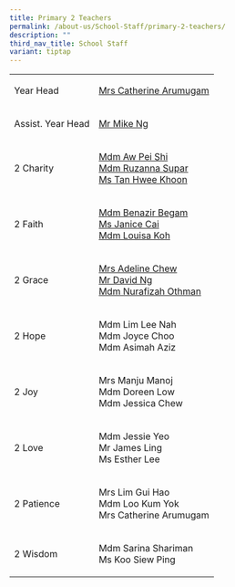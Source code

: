 ```yaml
---
title: Primary 2 Teachers
permalink: /about-us/School-Staff/primary-2-teachers/
description: ""
third_nav_title: School Staff
variant: tiptap
---
```

<table>
<tbody>
<tr>
<td rowspan="1" colspan="1">
<p>Year Head</p>
</td>
<td rowspan="1" colspan="1">
<p><a href="a_catherine@moe.edu.sg" rel="noopener noreferrer nofollow" target="_blank">Mrs Catherine Arumugam</a>
</p>
</td>
</tr>
<tr>
<td rowspan="1" colspan="1">
<p>Assist. Year Head</p>
</td>
<td rowspan="1" colspan="1">
<p><a href="ng_cheong_zsen@moe.edu.sg" rel="noopener noreferrer nofollow" target="_blank">Mr Mike Ng</a>
</p>
</td>
</tr>
<tr>
<td rowspan="1" colspan="1">
<p>2 Charity</p>
</td>
<td rowspan="1" colspan="1">
<p><a href="aw_pei_shi@moe.edu.sg" rel="noopener noreferrer nofollow" target="_blank">Mdm Aw Pei Shi</a> 
<br><a href="ruzanna_supar@moe.edu.sg" rel="noopener noreferrer nofollow" target="_blank">Mdm&nbsp;Ruzanna&nbsp;Supar</a> 
<br><a href="tan_hwee_khoon_a@moe.edu.sg" rel="noopener noreferrer nofollow" target="_blank">Ms Tan Hwee Khoon</a>
</p>
</td>
</tr>
<tr>
<td rowspan="1" colspan="1">
<p>2 Faith</p>
</td>
<td rowspan="1" colspan="1">
<p><a href="benazir_begam_samusu_malik@moe.edu.sg" rel="noopener noreferrer nofollow" target="_blank">Mdm Benazir Begam</a> 
<br><a href="" rel="noopener noreferrer nofollow" target="_blank">Ms Janice Cai</a> 
<br><a href="koh_kim_lian_a@moe.edu.sg" rel="noopener noreferrer nofollow" target="_blank">Mdm&nbsp;Louisa Koh</a>
</p>
</td>
</tr>
<tr>
<td rowspan="1" colspan="1">
<p>2 Grace</p>
</td>
<td rowspan="1" colspan="1">
<p><a href="chew-ng_xiang_min_adeline@moe.edu.sg" rel="noopener noreferrer nofollow" target="_blank">Mrs&nbsp;Adeline&nbsp;Chew</a>
<br><a href="ng_kwang_ming@moe.edu.sg" rel="noopener noreferrer nofollow" target="_blank">Mr David Ng</a>
<br><a href="nurafizah_othman@moe.edu.sg" rel="noopener noreferrer nofollow" target="_blank">Mdm&nbsp;Nurafizah&nbsp;Othman</a>
</p>
</td>
</tr>
<tr>
<td rowspan="1" colspan="1">
<p>2 Hope</p>
</td>
<td rowspan="1" colspan="1">
<p>Mdm&nbsp;Lim Lee Nah
<br>Mdm&nbsp;Joyce Choo&nbsp;
<br>Mdm&nbsp;Asimah&nbsp;Aziz</p>
</td>
</tr>
<tr>
<td rowspan="1" colspan="1">
<p>2 Joy</p>
</td>
<td rowspan="1" colspan="1">
<p>Mrs&nbsp;Manju&nbsp;Manoj
<br>Mdm&nbsp;Doreen&nbsp;Low
<br>Mdm&nbsp;Jessica&nbsp;Chew</p>
<p></p>
</td>
</tr>
<tr>
<td rowspan="1" colspan="1">
<p>2 Love</p>
</td>
<td rowspan="1" colspan="1">
<p>Mdm&nbsp;Jessie Yeo
<br>Mr&nbsp;James Ling
<br>Ms&nbsp;Esther Lee</p>
</td>
</tr>
<tr>
<td rowspan="1" colspan="1">
<p>2 Patience</p>
</td>
<td rowspan="1" colspan="1">
<p>Mrs&nbsp;Lim Gui Hao
<br>Mdm Loo Kum Yok
<br>Mrs Catherine Arumugam</p>
</td>
</tr>
<tr>
<td rowspan="1" colspan="1">
<p>2 Wisdom</p>
</td>
<td rowspan="1" colspan="1">
<p>Mdm Sarina Shariman
<br>Ms Koo Siew Ping</p>
</td>
</tr>
</tbody>
</table>
<p></p>